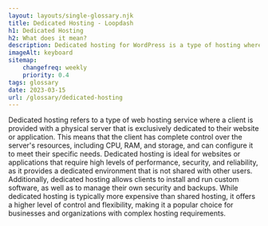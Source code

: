 ```yaml
--- 
layout: layouts/single-glossary.njk
title: Dedicated Hosting - Loopdash
h1: Dedicated Hosting
h2: What does it mean?
description: Dedicated hosting for WordPress is a type of hosting where a single server is exclusively dedicated to hosting a single WordPress website, providing high performance, security, and customization options.
imageAlt: keyboard
sitemap:
	changefreq: weekly
	priority: 0.4
tags: glossary
date: 2023-03-15
url: /glossary/dedicated-hosting
---
```


Dedicated hosting refers to a type of web hosting service where a client is provided with a physical server that is exclusively dedicated to their website or application. This means that the client has complete control over the server's resources, including CPU, RAM, and storage, and can configure it to meet their specific needs. Dedicated hosting is ideal for websites or applications that require high levels of performance, security, and reliability, as it provides a dedicated environment that is not shared with other users. Additionally, dedicated hosting allows clients to install and run custom software, as well as to manage their own security and backups. While dedicated hosting is typically more expensive than shared hosting, it offers a higher level of control and flexibility, making it a popular choice for businesses and organizations with complex hosting requirements.
